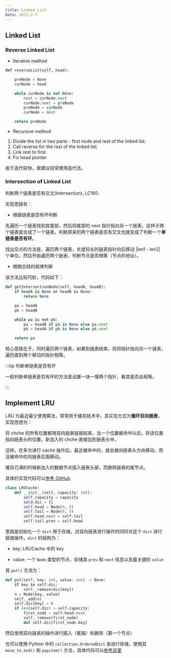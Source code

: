 ```yaml
---
title: Linked List
Date: 2022-2-7
---
```


## Linked List

### Reverse Linked List

- Iterative method

```py
def reverseList(self, head):

    preNode = None
    curNode = head

    while curNode is not None:
        next = curNode.next
        curNode.next = preNode
        preNode = curNode
        curNode = next

    return preNode
```

- Recursive method

 1) Divide the list in two parts - first node and rest of the linked list.
 2) Call reverse for the rest of the linked list.
 3) Link rest to first.
 4) Fix head pointer

由于迭代较快，故建议经常使用迭代法。

### Intersection of Linked List

判断两个链表是否有交叉(Intersection), LC160.

实现思路有：

- 根据链表是否有环判断

先遍历一个链表找到其尾部，然后将尾部的 next 指针指向另一个链表，这样子两个链表就合成了一个链表，判断原来的两个链表是否有交叉也就变成了判断一个**单链表是否有环**。

找出交点的方法是，遍历两个链表，长度较长的链表指针向后移动 |len1 - len2| 个单位，然后开始遍历两个链表，判断节点是否相等（节点的地址）。

- 根据总结的规律判断

该方法比较巧妙，代码如下：

```py
def getIntersectionNode(self, headA, headB):
    if headA is None or headB is None:
        return None

    pa = headA
    pb = headB

    while pa is not pb:
        pa = headB if pa is None else pa.next
        pb = headA if pb is None else pb.next

    return pa
```

核心思路在于，同时遍历两个链表，如果到链表结束，则将指针指向另一个链表，遍历直到两个移动的指针相等。

:::tip 判断单链表是否有环

一般判断单链表是否有环的方法是设置一块一慢两个指针，看其是否会相等。

:::

## Implement LRU

LRU 为最近最少使用算法，常常用于缓存技术中，其实现方式为**循环双向链表**，实现思想为：

将 chche 的所有位置都用双向链表链接起来，当一个位置被命中以后，将该位置指向链表头的位置，新加入的 chche 直接加到链表头中。

这样，在多次进行 cache 操作后，最近被命中的，就会被向链表头方向移动，而没被命中的向链表后面移动。

缓存已满的时候新加入的数据节点插入链表头部，而删除链表的尾节点。

具体的实现代码可以[参考 GitHub](https://github.com/chenweigao/_code/blob/30551f4e92dab06e127be316cd2f3950eda099ef/LeetCode/LC146_LRU_cache_double_linked_list.py)

```py
class LRUCache:
    def __init__(self, capacity: int):
        self.capacity = capacity
        seld.dic = {}
        self.head = Node(0, 0)
        self.tail = Node(0, 0)
        self.head.next = self.tail
        self.tail.prev = self.head
```

思路是初始化一个 `dict` 用于存储，对双向链表进行操作的同时对这个 `dict` 进行赋值操作，`dict` 的结构为：

- key: LRUCache 中的 key

- value: 一个 `Node` 类型的节点，存储其 `prev` 和 `next` 信息以及最关键的 `value`

其 `put()` 方法为：

```py
def put(self, key: int, value: int) -> None:
    if key in self.dic:
        self._remove(dic[key])
    n = Node(key, value)
    self._add(n)
    self.dic[key] = n
    if len(self.dic) > self.capacity:
        first_node = self.head.next
        self._remove(first_node)
        del self.dic[first_node.key]
```

然后使用双向链表的操作进行插入（尾插）和删除（第一个节点）

也可以使用 Python 中的 `collection.OrderedDict` 来进行存储，使用其 `move_to_end()` 和 `popitem()` 方法，具体代码可以[参考这里](https://github.com/chenweigao/_code/blob/30551f4e92dab06e127be316cd2f3950eda099ef/LeetCode/LC146_LRU_ordereddic.py)
